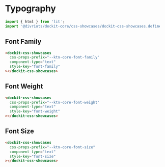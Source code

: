 # Typography

```js script
import { html } from 'lit';
import '@divriots/dockit-core/css-showcases/dockit-css-showcases.define.js';
```

## Font Family

```html preview-story
<dockit-css-showcases
  css-props-prefix="--ktn-core-font-family"
  component-type="text"
  style-key="font-family"
></dockit-css-showcases>
```

## Font Weight

```html preview-story
<dockit-css-showcases
  css-props-prefix="--ktn-core-font-weight"
  component-type="text"
  style-key="font-weight"
></dockit-css-showcases>
```

## Font Size

```html preview-story
<dockit-css-showcases
  css-props-prefix="--ktn-core-font-size"
  component-type="text"
  style-key="font-size"
></dockit-css-showcases>
```
